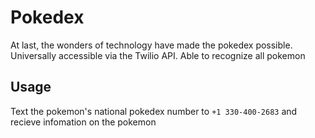 # Pokedex
At last, the wonders of technology have made the pokedex possible.
Universally accessible via the Twilio API. Able to recognize all pokemon

## Usage
Text the pokemon's national pokedex number to `+1 330-400-2683` and recieve infomation on the pokemon
